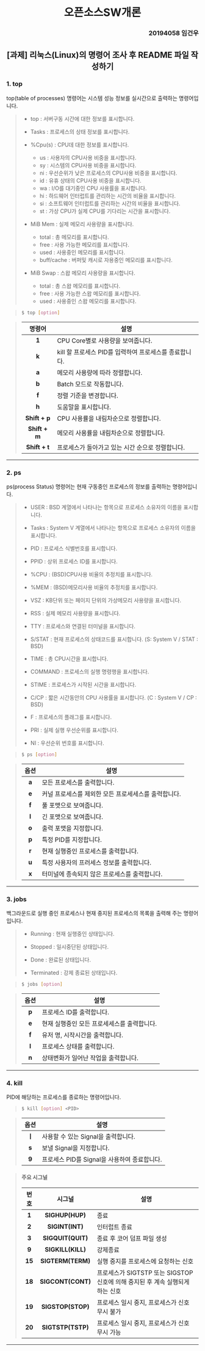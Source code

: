 # <div align="center">오픈소스SW개론</div> 
### <div align="right">20194058 임건우 </div>


## <div align="center">[과제] 리눅스(Linux)의 명령어 조사 후 README 파일 작성하기</div>  

### 1. top
top(table of processes) 명령어는 시스템 성능 정보를 실시간으로 출력하는 명령어입니다.

> + top : 서버구동 시간에 대한 정보를 표시합니다.
>
> + Tasks : 프로세스의 상태 정보를 표시합니다.
>
> + %Cpu(s) : CPU데 대한 정보를 표시합니다.
>   + us : 사용자의 CPU사용 비중을 표시합니다.
>   + sy : 시스템의 CPU사용 비중을 표시합니다.
>   + ni : 우선순위가 낮은 프로세스의 CPU사용 비중을 표시합니다.
>   + id : 유휴 상태의 CPU사용 비중을 표시합니다.
>   + wa : I/O를 대기중인 CPU 사용률을 표시합니다.
>   + hi : 하드웨어 인터럽트를 관리하는 시간의 비율을 표시합니다.
>   + si : 소프트웨어 인터럽트를 관리하는 시간의 비율을 표시합니다.
>   + st : 가상 CPU가 실제 CPU를 기다리는 시간을 표시합니다.
>
> + MiB Mem : 실제 메모리 사용량을 표시합니다.
>   + total : 총 메모리를 표시합니다.
>   + free : 사용 가능한 메모리를 표시합니다.
>   + used : 사용중인 메모리를 표시합니다.
>   + buff/cache : 버퍼및 캐시로 자용중인 메모리를 표시합니다.
>     
> + MiB Swap : 스왑 메모리 사용량을 표시합니다.
>   + total : 총 스왑 메모리를 표시합니다.
>   + free : 사용 가능한 스왑 메모리를 표시합니다.
>   + used : 사용중인 스왑 메모리를 표시합니다.

> ```bash
> $ top [option]
> ```

> | 명령어 |<div align="center">설명</div> |
> |:---:|:---|
> |**1**|CPU Core별로 사용량을 보여줍니다.|
> |**k**|kill 할 프로세스 PID를 입력하여 프로세스를 종료합니다.|
> |**a**|메모리 사용량에 따라 정렬합니다.|
> |**b**|Batch 모드로 작동합니다.|
> |**f**|정렬 기준을 변경합니다.|
> |**h**|도움말을 표시합니다.|
> |**Shift + p**|CPU 사용률을 내림차순으로 정렬합니다.|
> |**Shift + m**|메모리 사용률을 내림차순으로 정렬합니다.|
> |**Shift + t**|프로세스가 돌아가고 있는 시간 순으로 정렬합니다.|

***
### 2. ps
ps(process Status) 명령어는 현재 구동중인 프로세스의 정보를 출력하는 명령어입니다.

> + USER : BSD 계열에서 나타나는 항목으로 프로세스 소유자의 이름을 표시합니다.
>
> + Tasks : System V 계열에서 나타나는 항목으로 프로세스 소유자의 이름을 표시합니다.
>
> + PID : 프로세스 식별번호를 표시합니다.
>
> + PPID : 상위 프로세스 ID를 표시합니다.
>
> + %CPU : (BSD)CPU사용 비율의 추정치를 표시합니다.
>
> + %MEM : (BSD)메모리사용 비율의 추정치를 표시합니다.
>
> + VSZ : KB단위 또는 페이지 단위의 가상메모리 사용량을 표시합니다.
>
> + RSS : 실제 메모리 사용량을 표시합니다.
>
> + TTY : 프로세스와 연결된 터미널을 표시합니다.
>
> + S/STAT : 현재 프로세스의 상태코드를 표시합니다. (S: System V / STAT : BSD)
>   
> + TIME : 총 CPU시간을 표시합니다.
>
> + COMMAND : 프로세스의 실행 명령행을 표시합니다.
>
> + STIME : 프로세스가 시작된 시간을 표시합니다.
>
> + C/CP : 짧은 시간동안의 CPU 사용률을 표시합니다. (C : System V / CP : BSD)
>
> + F : 프로세스의 플래그를 표시합니다.
>
> + PRI : 실제 실행 우선순위를 표시합니다.
>
> + NI : 우선순위 번호를 표시합니다.

> ```bash
> $ ps [option]
> ```

> | 옵션 |<div align="center">설명</div> |
> |:---:|:---|
> |**a**|모든 프로세스를 출력합니다.|
> |**e**|커널 프로세스를 제외한 모든 프로세세스를 출력합니다.|
> |**f**|풀 포맷으로 보여줍니다.|
> |**l**|긴 포맷으로 보여줍니다.|
> |**o**|출력 포맷을 지정합니다.|
> |**p**|특정 PID를 지정합니다.|
> |**r**|현재 실행중인 프로세스를 출력합니다.|
> |**u**|특정 사용자의 프러세스 정보를 출력합니다.|
> |**x**|터미널에 종속되지 않은 프로세스를 출력합니다.|

***
### 3. jobs
백그라운드로 실행 중인 프로세스나 현재 중지된 프로세스의 목록을 출력해 주는 명령어입니다.

> + Running : 현재 실행중인 상태입니다.
>
> + Stopped : 일시중단된 상태입니다.
>
> + Done : 완료된 상태입니다.
>
> + Terminated : 강제 종료된 상태입니다.

> ```bash
> $ jobs [option]
> ```

> | 옵션 |<div align="center">설명</div> |
> |:---:|:---|
> |**p**|프로세스 ID를 출력합니다.|
> |**e**|현재 실행중인 모든 프로세세스를 출력합니다.|
> |**f**|유저 명, 시작시간을 출력합니다.|
> |**l**|프로세스 상태를 출력합니다.|
> |**n**|상태변화가 일어난 작업을 출력합니다.|

***
### 4. kill
PID에 해당하는 프로세스를 종료하는 명령어입니다.

> ```bash
> $ kill [option] <PID>
> ```

> | 옵션 |<div align="center">설명</div> |
> |:---:|:---|
> |**ㅣ**|사용할 수 있는 Signal을 출력합니다.|
> |**s**|보낼 Signal을 지정합니다.|
> |**9**|프로세스 PID를 Signal을 사용하여 종료합니다.|

> #### 주요 시그널
> | 번호 | 시그널 |<div align="center">설명</div> |
> |:---:|:---:|:---|
> |**1**|**SIGHUP(HUP)**|종료|
> |**2**|**SIGINT(INT)**|인터럽트 종료|
> |**3**|**SIGQUIT(QUIT)**|종료 후 코어 덤프 파일 생성|
> |**9**|**SIGKILL(KILL)**|강제종료|
> |**15**|**SIGTERM(TERM)**|실행 중지를 프로세스에 요청하는 신호|
> |**18**|**SIGCONT(CONT)**|프로세스가 SIGTSTP 또는 SIGSTOP 신호에 의해 중지된 후 계속 실행되게 하는 신호|
> |**19**|**SIGSTOP(STOP)**|프로세스 일시 중지, 프로세스가 신호 무시 불가|
> |**20**|**SIGTSTP(TSTP)**|프로세스 일시 중지, 프로세스가 신호 무시 가능|

***
